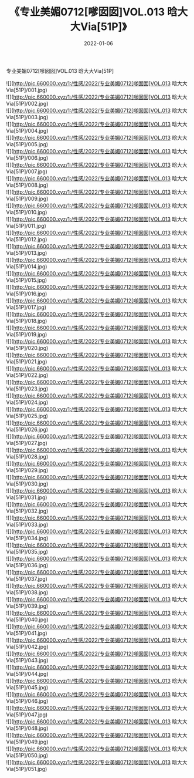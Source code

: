 ﻿---
layout: post
title:  《专业美媚0712[嗲囡囡]VOL.013 晗大大Via[51P]》
date:   2022-01-06
img: http://pic.660000.xyz/1:/性感/2022/专业美媚0712[嗲囡囡]VOL.013 晗大大Via[51P]/000.jpg
categories: [美女, 清纯, 唯美]
---

专业美媚0712[嗲囡囡]VOL.013 晗大大Via[51P]

  ![](http://pic.660000.xyz/1:/性感/2022/专业美媚0712[嗲囡囡]VOL.013 晗大大Via[51P]/001.jpg) <br> ![](http://pic.660000.xyz/1:/性感/2022/专业美媚0712[嗲囡囡]VOL.013 晗大大Via[51P]/002.jpg) <br> ![](http://pic.660000.xyz/1:/性感/2022/专业美媚0712[嗲囡囡]VOL.013 晗大大Via[51P]/003.jpg) <br> ![](http://pic.660000.xyz/1:/性感/2022/专业美媚0712[嗲囡囡]VOL.013 晗大大Via[51P]/004.jpg) <br> ![](http://pic.660000.xyz/1:/性感/2022/专业美媚0712[嗲囡囡]VOL.013 晗大大Via[51P]/005.jpg) <br> ![](http://pic.660000.xyz/1:/性感/2022/专业美媚0712[嗲囡囡]VOL.013 晗大大Via[51P]/006.jpg) <br> ![](http://pic.660000.xyz/1:/性感/2022/专业美媚0712[嗲囡囡]VOL.013 晗大大Via[51P]/007.jpg) <br> ![](http://pic.660000.xyz/1:/性感/2022/专业美媚0712[嗲囡囡]VOL.013 晗大大Via[51P]/008.jpg) <br> ![](http://pic.660000.xyz/1:/性感/2022/专业美媚0712[嗲囡囡]VOL.013 晗大大Via[51P]/009.jpg) <br> ![](http://pic.660000.xyz/1:/性感/2022/专业美媚0712[嗲囡囡]VOL.013 晗大大Via[51P]/010.jpg) <br> ![](http://pic.660000.xyz/1:/性感/2022/专业美媚0712[嗲囡囡]VOL.013 晗大大Via[51P]/011.jpg) <br> ![](http://pic.660000.xyz/1:/性感/2022/专业美媚0712[嗲囡囡]VOL.013 晗大大Via[51P]/012.jpg) <br> ![](http://pic.660000.xyz/1:/性感/2022/专业美媚0712[嗲囡囡]VOL.013 晗大大Via[51P]/013.jpg) <br> ![](http://pic.660000.xyz/1:/性感/2022/专业美媚0712[嗲囡囡]VOL.013 晗大大Via[51P]/014.jpg) <br> ![](http://pic.660000.xyz/1:/性感/2022/专业美媚0712[嗲囡囡]VOL.013 晗大大Via[51P]/015.jpg) <br> ![](http://pic.660000.xyz/1:/性感/2022/专业美媚0712[嗲囡囡]VOL.013 晗大大Via[51P]/016.jpg) <br> ![](http://pic.660000.xyz/1:/性感/2022/专业美媚0712[嗲囡囡]VOL.013 晗大大Via[51P]/017.jpg) <br> ![](http://pic.660000.xyz/1:/性感/2022/专业美媚0712[嗲囡囡]VOL.013 晗大大Via[51P]/018.jpg) <br> ![](http://pic.660000.xyz/1:/性感/2022/专业美媚0712[嗲囡囡]VOL.013 晗大大Via[51P]/019.jpg) <br> ![](http://pic.660000.xyz/1:/性感/2022/专业美媚0712[嗲囡囡]VOL.013 晗大大Via[51P]/020.jpg) <br> ![](http://pic.660000.xyz/1:/性感/2022/专业美媚0712[嗲囡囡]VOL.013 晗大大Via[51P]/021.jpg) <br> ![](http://pic.660000.xyz/1:/性感/2022/专业美媚0712[嗲囡囡]VOL.013 晗大大Via[51P]/022.jpg) <br> ![](http://pic.660000.xyz/1:/性感/2022/专业美媚0712[嗲囡囡]VOL.013 晗大大Via[51P]/023.jpg) <br> ![](http://pic.660000.xyz/1:/性感/2022/专业美媚0712[嗲囡囡]VOL.013 晗大大Via[51P]/024.jpg) <br> ![](http://pic.660000.xyz/1:/性感/2022/专业美媚0712[嗲囡囡]VOL.013 晗大大Via[51P]/025.jpg) <br> ![](http://pic.660000.xyz/1:/性感/2022/专业美媚0712[嗲囡囡]VOL.013 晗大大Via[51P]/026.jpg) <br> ![](http://pic.660000.xyz/1:/性感/2022/专业美媚0712[嗲囡囡]VOL.013 晗大大Via[51P]/027.jpg) <br> ![](http://pic.660000.xyz/1:/性感/2022/专业美媚0712[嗲囡囡]VOL.013 晗大大Via[51P]/028.jpg) <br> ![](http://pic.660000.xyz/1:/性感/2022/专业美媚0712[嗲囡囡]VOL.013 晗大大Via[51P]/029.jpg) <br> ![](http://pic.660000.xyz/1:/性感/2022/专业美媚0712[嗲囡囡]VOL.013 晗大大Via[51P]/030.jpg) <br> ![](http://pic.660000.xyz/1:/性感/2022/专业美媚0712[嗲囡囡]VOL.013 晗大大Via[51P]/031.jpg) <br> ![](http://pic.660000.xyz/1:/性感/2022/专业美媚0712[嗲囡囡]VOL.013 晗大大Via[51P]/032.jpg) <br> ![](http://pic.660000.xyz/1:/性感/2022/专业美媚0712[嗲囡囡]VOL.013 晗大大Via[51P]/033.jpg) <br> ![](http://pic.660000.xyz/1:/性感/2022/专业美媚0712[嗲囡囡]VOL.013 晗大大Via[51P]/034.jpg) <br> ![](http://pic.660000.xyz/1:/性感/2022/专业美媚0712[嗲囡囡]VOL.013 晗大大Via[51P]/035.jpg) <br> ![](http://pic.660000.xyz/1:/性感/2022/专业美媚0712[嗲囡囡]VOL.013 晗大大Via[51P]/036.jpg) <br> ![](http://pic.660000.xyz/1:/性感/2022/专业美媚0712[嗲囡囡]VOL.013 晗大大Via[51P]/037.jpg) <br> ![](http://pic.660000.xyz/1:/性感/2022/专业美媚0712[嗲囡囡]VOL.013 晗大大Via[51P]/038.jpg) <br> ![](http://pic.660000.xyz/1:/性感/2022/专业美媚0712[嗲囡囡]VOL.013 晗大大Via[51P]/039.jpg) <br> ![](http://pic.660000.xyz/1:/性感/2022/专业美媚0712[嗲囡囡]VOL.013 晗大大Via[51P]/040.jpg) <br> ![](http://pic.660000.xyz/1:/性感/2022/专业美媚0712[嗲囡囡]VOL.013 晗大大Via[51P]/041.jpg) <br> ![](http://pic.660000.xyz/1:/性感/2022/专业美媚0712[嗲囡囡]VOL.013 晗大大Via[51P]/042.jpg) <br> ![](http://pic.660000.xyz/1:/性感/2022/专业美媚0712[嗲囡囡]VOL.013 晗大大Via[51P]/043.jpg) <br> ![](http://pic.660000.xyz/1:/性感/2022/专业美媚0712[嗲囡囡]VOL.013 晗大大Via[51P]/044.jpg) <br> ![](http://pic.660000.xyz/1:/性感/2022/专业美媚0712[嗲囡囡]VOL.013 晗大大Via[51P]/045.jpg) <br> ![](http://pic.660000.xyz/1:/性感/2022/专业美媚0712[嗲囡囡]VOL.013 晗大大Via[51P]/046.jpg) <br> ![](http://pic.660000.xyz/1:/性感/2022/专业美媚0712[嗲囡囡]VOL.013 晗大大Via[51P]/047.jpg) <br> ![](http://pic.660000.xyz/1:/性感/2022/专业美媚0712[嗲囡囡]VOL.013 晗大大Via[51P]/048.jpg) <br> ![](http://pic.660000.xyz/1:/性感/2022/专业美媚0712[嗲囡囡]VOL.013 晗大大Via[51P]/049.jpg) <br> ![](http://pic.660000.xyz/1:/性感/2022/专业美媚0712[嗲囡囡]VOL.013 晗大大Via[51P]/050.jpg) <br> ![](http://pic.660000.xyz/1:/性感/2022/专业美媚0712[嗲囡囡]VOL.013 晗大大Via[51P]/051.jpg) <br>